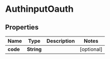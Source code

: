 
# AuthinputOauth

## Properties
Name | Type | Description | Notes
------------ | ------------- | ------------- | -------------
**code** | **String** |  |  [optional]



